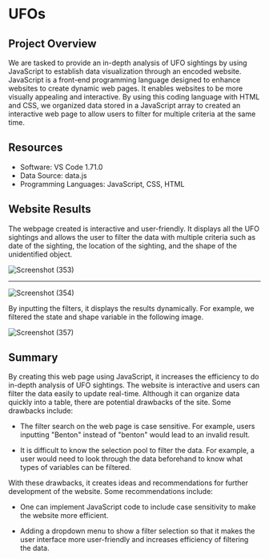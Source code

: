 # UFOs

## Project Overview

We are tasked to provide an in-depth analysis of UFO sightings by using JavaScript to establish data visualization through an encoded website. JavaScript is a front-end programming language designed to enhance websites to create dynamic web pages. It enables websites to be more visually appealing and interactive. By using this coding language with HTML and CSS, we organized data stored in a JavaScript array to created an interactive web page to allow users to filter for multiple criteria at the same time.

## Resources
+ Software: VS Code 1.71.0
+ Data Source: data.js
+ Programming Languages: JavaScript, CSS, HTML

## Website Results

The webpage created is interactive and user-friendly. It displays all the UFO sightings and allows the user to filter the data with multiple criteria such as date of the sighting, the location of the sighting, and the shape of the unidentified object. 

![Screenshot (353)](https://user-images.githubusercontent.com/29410712/192915129-577a4ed3-e238-4567-90a1-9fef5ba95909.png)

---

![Screenshot (354)](https://user-images.githubusercontent.com/29410712/192915179-e4ee1d77-42c6-4737-bc64-b7c774eaad62.png)

By inputting the filters, it displays the results dynamically. For example, we filtered the state and shape variable in the following image.

![Screenshot (357)](https://user-images.githubusercontent.com/29410712/192915956-8f53500a-0988-4160-83a9-4e9ac9e43a60.png)

## Summary

By creating this web page using JavaScript, it increases the efficiency to do in-depth analysis of UFO sightings. The website is interactive and users can filter the data easily to update real-time. Although it can organize data quickly into a table, there are potential drawbacks of the site. Some drawbacks include:

+ The filter search on the web page is case sensitive. For example, users inputting "Benton" instead of "benton" would lead to an invalid result. 

+ It is difficult to know the selection pool to filter the data. For example, a user would need to look through the data beforehand to know what types of variables can be filtered.

With these drawbacks, it creates ideas and recommendations for further development of the website. Some recommendations include:

+ One can implement JavaScript code to include case sensitivity to make the website more efficient.

+ Adding a dropdown menu to show a filter selection so that it makes the user interface more user-friendly and increases efficiency of filtering the data.
